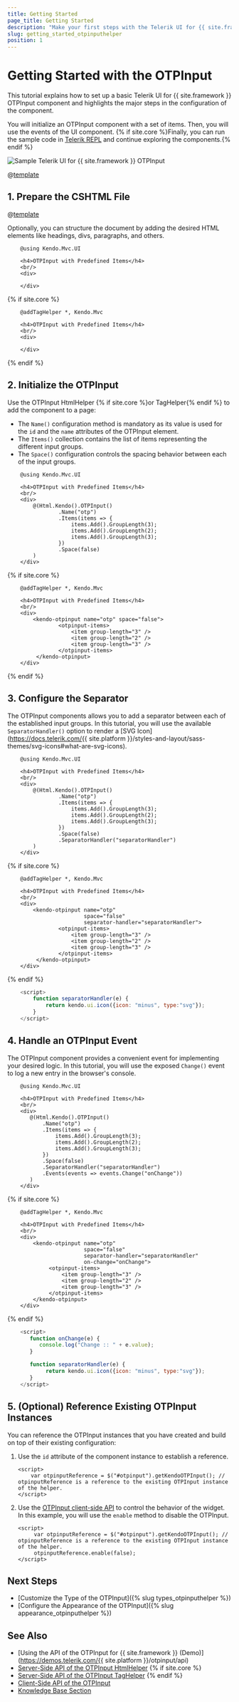 ```yaml
---
title: Getting Started
page_title: Getting Started
description: "Make your first steps with the Telerik UI for {{ site.framework }} OTPInput component by following a complete step-by-step tutorial."
slug: getting_started_otpinputhelper
position: 1
---
```


# Getting Started with the OTPInput

This tutorial explains how to set up a basic Telerik UI for {{ site.framework }} OTPInput component and highlights the major steps in the configuration of the component.

You will initialize an OTPInput component with a set of items. Then, you will use the events of the UI component. {% if site.core %}Finally, you can run the sample code in [Telerik REPL](https://netcorerepl.telerik.com/) and continue exploring the components.{% endif %}

 ![Sample Telerik UI for {{ site.framework }} OTPInput](./images/otpinput-getting-started.png)

@[template](/_contentTemplates/core/getting-started-prerequisites.md#repl-component-gs-prerequisites)

## 1. Prepare the CSHTML File

@[template](/_contentTemplates/core/getting-started-directives.md#gs-adding-directives)

Optionally, you can structure the document by adding the desired HTML elements like headings, divs, paragraphs, and others.

```HtmlHelper
    @using Kendo.Mvc.UI

    <h4>OTPInput with Predefined Items</h4>
    <br/>
    <div>

    </div>
```
{% if site.core %}
```TagHelper
    @addTagHelper *, Kendo.Mvc

    <h4>OTPInput with Predefined Items</h4>
    <br/>
    <div>

    </div>
```
{% endif %}

## 2. Initialize the OTPInput

Use the OTPInput HtmlHelper {% if site.core %}or TagHelper{% endif %} to add the component to a page:

* The `Name()` configuration method is mandatory as its value is used for the `id` and the `name` attributes of the OTPInput element.
* The `Items()` collection contains the list of items representing the different input groups.
* The `Space()` configuration controls the spacing behavior between each of the input groups.

```HtmlHelper
    @using Kendo.Mvc.UI

    <h4>OTPInput with Predefined Items</h4>
    <br/>
    <div>
        @(Html.Kendo().OTPInput()
                .Name("otp")
                .Items(items => {
                    items.Add().GroupLength(3);
                    items.Add().GroupLength(2);
                    items.Add().GroupLength(3);
                })
                .Space(false)
        )
    </div>
```
{% if site.core %}
```TagHelper
    @addTagHelper *, Kendo.Mvc

    <h4>OTPInput with Predefined Items</h4>
    <br/>
    <div>
        <kendo-otpinput name="otp" space="false">
                <otpinput-items>
                    <item group-length="3" />
                    <item group-length="2" />
                    <item group-length="3" />
                </otpinput-items>
         </kendo-otpinput>
    </div>
```
{% endif %}

## 3. Configure the Separator

The OTPInput components allows you to add a separator between each of the established input groups. In this tutorial, you will use the available `SeparatorHandler()` option to render a [SVG Icon](https://docs.telerik.com/{{ site.platform }}/styles-and-layout/sass-themes/svg-icons#what-are-svg-icons).

```HtmlHelper
    @using Kendo.Mvc.UI

    <h4>OTPInput with Predefined Items</h4>
    <br/>
    <div>
        @(Html.Kendo().OTPInput()
                .Name("otp")
                .Items(items => {
                    items.Add().GroupLength(3);
                    items.Add().GroupLength(2);
                    items.Add().GroupLength(3);
                })
                .Space(false)
                .SeparatorHandler("separatorHandler")
        )
    </div>
```
{% if site.core %}
```TagHelper
    @addTagHelper *, Kendo.Mvc

    <h4>OTPInput with Predefined Items</h4>
    <br/>
    <div>
        <kendo-otpinput name="otp"
                        space="false"
                        separator-handler="separatorHandler">
                <otpinput-items>
                    <item group-length="3" />
                    <item group-length="2" />
                    <item group-length="3" />
                </otpinput-items>
         </kendo-otpinput>
    </div>
```
{% endif %}
```JavaScript
    <script>
        function separatorHandler(e) {
            return kendo.ui.icon({icon: "minus", type:"svg"});
        }
    </script>
```

## 4. Handle an OTPInput Event

The OTPInput component provides a convenient event for implementing your desired logic. In this tutorial, you will use the exposed `Change()` event to log a new entry in the browser's console.

```HtmlHelper
    @using Kendo.Mvc.UI

    <h4>OTPInput with Predefined Items</h4>
    <br/>
    <div>
       @(Html.Kendo().OTPInput()
           .Name("otp")
           .Items(items => {
               items.Add().GroupLength(3);
               items.Add().GroupLength(2);
               items.Add().GroupLength(3);
           })
           .Space(false)
           .SeparatorHandler("separatorHandler")
           .Events(events => events.Change("onChange"))
       )
    </div>
```
{% if site.core %}
```TagHelper
    @addTagHelper *, Kendo.Mvc

    <h4>OTPInput with Predefined Items</h4>
    <br/>
    <div>
        <kendo-otpinput name="otp" 
                        space="false"
                        separator-handler="separatorHandler"
                        on-change="onChange">
             <otpinput-items>
                 <item group-length="3" />
                 <item group-length="2" />
                 <item group-length="3" />
             </otpinput-items>
        </kendo-otpinput>
    </div>
```
{% endif %}
```JavaScript
    <script>
       function onChange(e) {
          console.log("Change :: " + e.value);
       }

       function separatorHandler(e) {
            return kendo.ui.icon({icon: "minus", type:"svg"});
       }
    </script>
```

## 5. (Optional) Reference Existing OTPInput Instances

You can reference the OTPInput instances that you have created and build on top of their existing configuration:

1. Use the `id` attribute of the component instance to establish a reference.

    ```JS script
    <script>
        var otpinputReference = $("#otpinput").getKendoOTPInput(); // otpinputReference is a reference to the existing OTPInput instance of the helper.
    </script>
    ```

1. Use the [OTPInput client-side API](https://docs.telerik.com/kendo-ui/api/javascript/ui/otpinput#methods) to control the behavior of the widget. In this example, you will use the `enable` method to disable the OTPInput.

    ```JS script
    <script>
         var otpinputReference = $("#otpinput").getKendoOTPInput(); // otpinputReference is a reference to the existing OTPInput instance of the helper.
         otpinputReference.enable(false); 
    </script>
    ```

## Next Steps

* [Customize the Type of the OTPInput]({% slug types_otpinputhelper %})
* [Configure the Appearance of the OTPInput]({% slug appearance_otpinputhelper %})

## See Also

* [Using the API of the OTPInput for {{ site.framework }} (Demo)](https://demos.telerik.com/{{ site.platform }}/otpinput/api)
* [Server-Side API of the OTPInput HtmlHelper](/api/otpinput)
{% if site.core %}
* [Server-Side API of the OTPInput TagHelper](/api/taghelpers/otpinput)
{% endif %}
* [Client-Side API of the OTPInput](https://docs.telerik.com/kendo-ui/api/javascript/ui/otpinput)
* [Knowledge Base Section](/knowledge-base)
